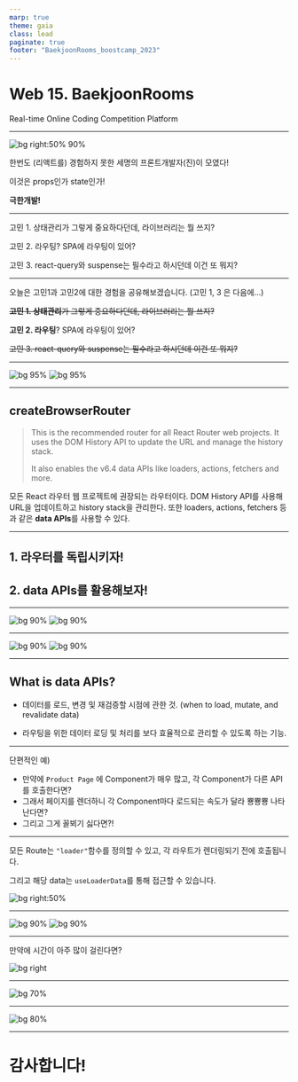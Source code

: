 ```yaml
---
marp: true
theme: gaia
class: lead
paginate: true
footer: "BaekjoonRooms_boostcamp_2023"
---
```


# Web 15. BaekjoonRooms

Real-time Online Coding Competition Platform

---

![bg right:50% 90%](chobo.jpeg)

한번도 (리액트를) 경험하지 못한
세명의 프론트개발자(진)이 모였다!

이것은 props인가 state인가!

**극한개발!**

---

고민 1. 상태관리가 그렇게 중요하다던데, 라이브러리는 뭘 쓰지?

고민 2. 라우팅? SPA에 라우팅이 있어?

고민 3. react-query와 suspense는 필수라고 하시던데 이건 또 뭐지?

---

오늘은 고민1과 고민2에 대한 경험을 공유해보겠습니다. (고민 1, 3 은 다음에...)

~~**고민 1. 상태관리**가 그렇게 중요하다던데, 라이브러리는 뭘 쓰지?~~

**고민 2. 라우팅**? SPA에 라우팅이 있어?

~~고민 3. react-query와 suspense는 필수라고 하시던데 이건 또 뭐지?~~

---

<!-- header: react-router-dom -->

![bg 95%](v5_app.png)
![bg 95%](v5_header.png)

---

<!-- header: react-router-dom -->

## createBrowserRouter

> This is the recommended router for all React Router web projects. It uses the DOM History API to update the URL and manage the history stack.
>
> It also enables the v6.4 data APIs like loaders, actions, fetchers and more.

모든 React 라우터 웹 프로젝트에 권장되는 라우터이다.
DOM History API를 사용해 URL을 업데이트하고 history stack을 관리한다. 또한 loaders, actions, fetchers 등과 같은 **data APIs**를 사용할 수 있다.

---

<!-- header: react-router-dom -->

## 1. 라우터를 독립시키자!

## 2. data APIs를 활용해보자!

---

<!-- header: 1. 라우터를 독립시키자! -->

![bg 90%](v6_createBrowserRouter.png)
![bg 90%](v6_App.png)

---

<!-- header: 1. 라우터를 독립시키자! -->

![bg 90%](v6_main.png)
![bg 90%](v6_home.png)

---

<!-- header: 2. data APIs를 활용해보자! -->

## What is data APIs?

- 데이터를 로드, 변경 및 재검증할 시점에 관한 것. (when to load, mutate, and revalidate data)

- 라우팅을 위한 데이터 로딩 및 처리를 보다 효율적으로 관리할 수 있도록 하는 기능.

---

<!-- header: 2. data APIs를 활용해보자! -->

단편적인 예)

- 만약에 `Product Page` 에 Component가 매우 많고, 각 Component가 다른 API를 호출한다면?
- 그래서 페이지를 렌더하니 각 Component마다 로드되는 속도가 달라 뿅뿅뿅 나타난다면?
- 그리고 그게 꼴뵈기 싫다면?!

---

<!-- header: 2. data APIs를 활용해보자! -->

모든 Route는 `"loader"`함수를
정의할 수 있고, 각 라우트가 렌더링되기 전에 호출됩니다.

그리고 해당 data는 `useLoaderData`를 통해 접근할 수 있습니다.

![bg right:50%](v6_router_loader.png)

---

<!-- header: 2. data APIs를 활용해보자! -->

![bg 90%](v6_product_route.png)
![bg 90%](v6_product.png)

---

<!-- header: 2. data APIs를 활용해보자! -->

만약에 시간이 아주 많이 걸린다면?

![bg right](v6_product_route_delay.png)

---

<!-- header: 2. data APIs를 활용해보자! -->

![bg 70%](v6_home_delay.png)

---

<!-- header: 2. data APIs를 활용해보자! -->

![bg 80%](to_gif.gif)

---

# 감사합니다!
